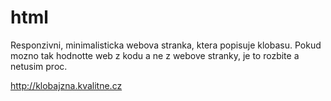 # html

Responzivni, minimalisticka webova stranka, ktera popisuje klobasu. Pokud mozno tak hodnotte web z kodu a ne z webove stranky, je to rozbite a netusim proc.

http://klobajzna.kvalitne.cz
